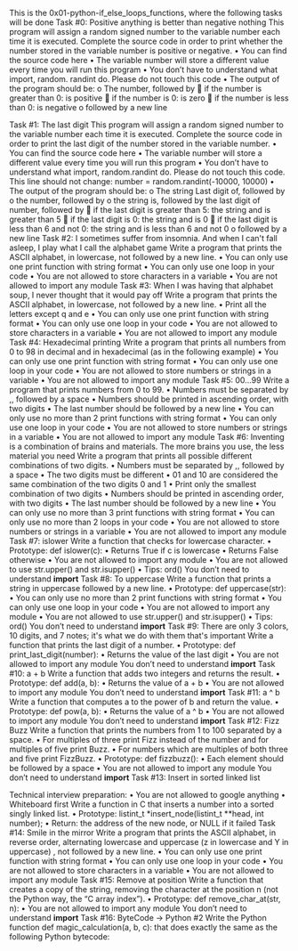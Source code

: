 This is the 0x01-python-if_else_loops_functions, where the following tasks will be done
Task #0:  Positive anything is better than negative nothing
This program will assign a random signed number to the variable number each time it is executed. Complete the source code in order to print whether the number stored in the variable number is positive or negative.
•	You can find the source code here
•	The variable number will store a different value every time you will run this program
•	You don’t have to understand what import, random. randint do. Please do not touch this code
•	The output of the program should be:
o	The number, followed by
	if the number is greater than 0: is positive
	if the number is 0: is zero
	if the number is less than 0: is negative
o	followed by a new line

Task #1: The last digit
This program will assign a random signed number to the variable number each time it is executed. Complete the source code in order to print the last digit of the number stored in the variable number.
•	You can find the source code here
•	The variable number will store a different value every time you will run this program
•	You don’t have to understand what import, random.randint do. Please do not touch this code. This line should not change: number = random.randint(-10000, 10000)
•	The output of the program should be:
o	The string Last digit of, followed by
o	the number, followed by
o	the string is, followed by the last digit of number, followed by
	if the last digit is greater than 5: the string and is greater than 5
	if the last digit is 0: the string and is 0
	if the last digit is less than 6 and not 0: the string and is less than 6 and not 0
o	followed by a new line
Task #2: I sometimes suffer from insomnia. And when I can't fall asleep, I play what I call the alphabet game
Write a program that prints the ASCII alphabet, in lowercase, not followed by a new line.
•	You can only use one print function with string format
•	You can only use one loop in your code
•	You are not allowed to store characters in a variable
•	You are not allowed to import any module
Task #3: When I was having that alphabet soup, I never thought that it would pay off
Write a program that prints the ASCII alphabet, in lowercase, not followed by a new line.
•	Print all the letters except q and e
•	You can only use one print function with string format
•	You can only use one loop in your code
•	You are not allowed to store characters in a variable
•	You are not allowed to import any module
Task #4: Hexadecimal printing
Write a program that prints all numbers from 0 to 98 in decimal and in hexadecimal (as in the following example)
•	You can only use one print function with string format
•	You can only use one loop in your code
•	You are not allowed to store numbers or strings in a variable
•	You are not allowed to import any module
Task #5: 00...99
Write a program that prints numbers from 0 to 99.
•	Numbers must be separated by ,, followed by a space
•	Numbers should be printed in ascending order, with two digits
•	The last number should be followed by a new line
•	You can only use no more than 2 print functions with string format
•	You can only use one loop in your code
•	You are not allowed to store numbers or strings in a variable
•	You are not allowed to import any module
Task #6: Inventing is a combination of brains and materials. The more brains you use, the less material you need
Write a program that prints all possible different combinations of two digits.
•	Numbers must be separated by ,, followed by a space
•	The two digits must be different
•	01 and 10 are considered the same combination of the two digits 0 and 1
•	Print only the smallest combination of two digits
•	Numbers should be printed in ascending order, with two digits
•	The last number should be followed by a new line
•	You can only use no more than 3 print functions with string format
•	You can only use no more than 2 loops in your code
•	You are not allowed to store numbers or strings in a variable
•	You are not allowed to import any module
Task #7: islower
Write a function that checks for lowercase character.
•	Prototype: def islower(c):
•	Returns True if c is lowercase
•	Returns False otherwise
•	You are not allowed to import any module
•	You are not allowed to use str.upper() and str.isupper()
•	Tips: ord()
You don’t need to understand __import__
Task #8: To uppercase
Write a function that prints a string in uppercase followed by a new line.
•	Prototype: def uppercase(str):
•	You can only use no more than 2 print functions with string format
•	You can only use one loop in your code
•	You are not allowed to import any module
•	You are not allowed to use str.upper() and str.isupper()
•	Tips: ord()
You don’t need to understand __import__
Task #9: There are only 3 colors, 10 digits, and 7 notes; it's what we do with them that's important
Write a function that prints the last digit of a number.
•	Prototype: def print_last_digit(number):
•	Returns the value of the last digit
•	You are not allowed to import any module
You don’t need to understand __import__
Task #10: a + b
Write a function that adds two integers and returns the result.
•	Prototype: def add(a, b):
•	Returns the value of a + b
•	You are not allowed to import any module
You don’t need to understand __import__
Task #11: a ^ b
Write a function that computes a to the power of b and return the value.
•	Prototype: def pow(a, b):
•	Returns the value of a ^ b
•	You are not allowed to import any module
You don’t need to understand __import__
Task #12:  Fizz Buzz
Write a function that prints the numbers from 1 to 100 separated by a space.
•	For multiples of three print Fizz instead of the number and for multiples of five print Buzz.
•	For numbers which are multiples of both three and five print FizzBuzz.
•	Prototype: def fizzbuzz():
•	Each element should be followed by a space
•	You are not allowed to import any module
You don’t need to understand __import__
Task #13: Insert in sorted linked list

Technical interview preparation:
•	You are not allowed to google anything
•	Whiteboard first
Write a function in C that inserts a number into a sorted singly linked list.
•	Prototype: listint_t *insert_node(listint_t **head, int number);
•	Return: the address of the new node, or NULL if it failed
Task #14: Smile in the mirror
Write a program that prints the ASCII alphabet, in reverse order, alternating lowercase and uppercase (z in lowercase and Y in uppercase) , not followed by a new line.
•	You can only use one print function with string format
•	You can only use one loop in your code
•	You are not allowed to store characters in a variable
•	You are not allowed to import any module
Task #15: Remove at position
Write a function that creates a copy of the string, removing the character at the position n (not the Python way, the “C array index”).
•	Prototype: def remove_char_at(str, n):
•	You are not allowed to import any module
You don’t need to understand __import__
Task #16:  ByteCode -> Python #2
Write the Python function def magic_calculation(a, b, c): that does exactly the same as the following Python bytecode:

